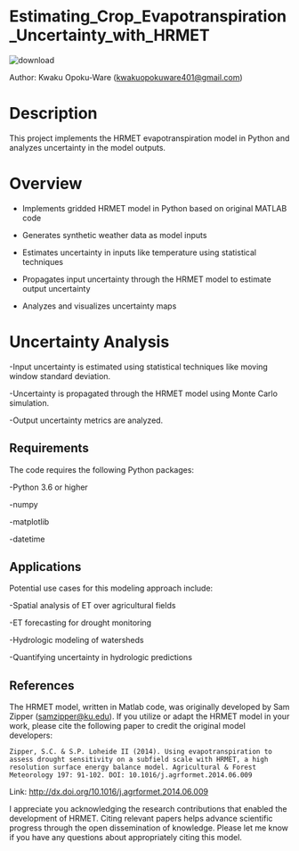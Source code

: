 # Estimating_Crop_Evapotranspiration_Uncertainty_with_HRMET

![download](https://github.com/Kwakuopokuware401/Estimating_Crop_Evapotranspiration_Uncertainty_with_HRMET/assets/94206249/faccd35f-61ed-4b94-b142-e8b172c4c48b)


Author:  Kwaku Opoku-Ware (kwakuopokuware401@gmail.com)

# Description
This project implements the HRMET evapotranspiration model in Python and analyzes uncertainty in the model outputs.

# Overview
- Implements gridded HRMET model in Python based on original MATLAB code

- Generates synthetic weather data as model inputs

- Estimates uncertainty in inputs like temperature using statistical techniques

- Propagates input uncertainty through the HRMET model to estimate output uncertainty

- Analyzes and visualizes uncertainty maps

# Uncertainty Analysis

-Input uncertainty is estimated using statistical techniques like moving window standard deviation.

-Uncertainty is propagated through the HRMET model using Monte Carlo simulation.

-Output uncertainty metrics are analyzed.

## Requirements
The code requires the following Python packages:

-Python 3.6 or higher

-numpy

-matplotlib

-datetime

## Applications
Potential use cases for this modeling approach include:

-Spatial analysis of ET over agricultural fields

-ET forecasting for drought monitoring

-Hydrologic modeling of watersheds

-Quantifying uncertainty in hydrologic predictions

## References
The HRMET model, written in Matlab code, was originally developed by Sam Zipper (samzipper@ku.edu). If you utilize or adapt the HRMET model in your work, please cite the following paper to credit the original model developers:

    Zipper, S.C. & S.P. Loheide II (2014). Using evapotranspiration to
    assess drought sensitivity on a subfield scale with HRMET, a high
    resolution surface energy balance model. Agricultural & Forest
    Meteorology 197: 91-102. DOI: 10.1016/j.agrformet.2014.06.009

Link: http://dx.doi.org/10.1016/j.agrformet.2014.06.009

I appreciate you acknowledging the research contributions that enabled the development of HRMET. Citing relevant papers helps advance scientific progress through the open dissemination of knowledge. Please let me know if you have any questions about appropriately citing this model.
